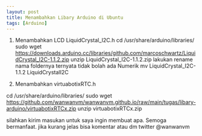 ```yaml
---
layout: post
title: Menambahkan Libary Arduino di Ubuntu
tags: [Arduino]
---
```


1. Menambahkan LCD LiquidCrystal_I2C.h
cd /usr/share/arduino/libraries/
sudo wget https://downloads.arduino.cc/libraries/github.com/marcoschwartz/LiquidCrystal_I2C-1.1.2.zip
unzip LiquidCrystal_I2C-1.1.2.zip 
lakukan rename nama foldernya ternyata tidak bolah ada Numerik
mv LiquidCrystal_I2C-1.1.2 LiquidCrystalI2C

2. Menambahkan virtuabotixRTC.h 

cd /usr/share/arduino/libraries/
sudo wget https://github.com/wanwanvm/wanwanvm.github.io/raw/main/tugas/libary-arduino/virtuabotixRTCx.zip
unzip virtuabotixRTCx.zip



silahkan kirim masukan untuk saya ingin membuat apa. Semoga bermanfaat.
jika kurang jelas bisa komentar atau dm twitter @wanwanvm
